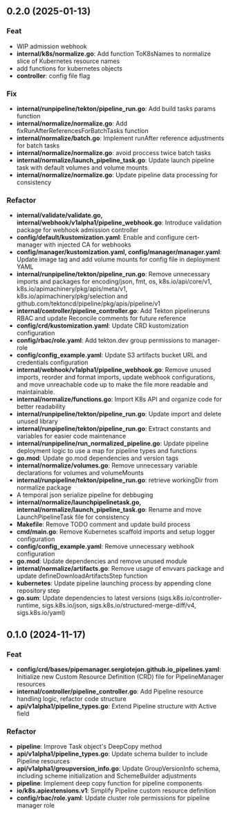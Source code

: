 ## 0.2.0 (2025-01-13)

### Feat

- WIP admission webhook
- **internal/k8s/normalize.go**: Add function ToK8sNames to normalize slice of Kubernetes resource names
- add functions for kubernetes objects
- **controller**: config file flag

### Fix

- **internal/runpipeline/tekton/pipeline_run.go**: Add build tasks params function
- **internal/normalize/normalize.go**: Add fixRunAfterReferencesForBatchTasks function
- **internal/normalize/batch.go**: Implement runAfter reference adjustments for batch tasks
- **internal/normalize/normalize.go**: avoid proccess twice batch tasks
- **internal/normalize/launch_pipeline_task.go**: Update launch pipeline task with default volumes and volume mounts
- **internal/normalize/normalize.go**: Update pipeline data processing for consistency

### Refactor

- **internal/validate/validate.go, internal/webhook/v1alpha1/pipeline_webhook.go**: Introduce validation package for webhook admission controller
- **config/default/kustomization.yaml**: Enable and configure cert-manager with injected CA for webhooks
- **config/manager/kustomization.yaml, config/manager/manager.yaml**: Update image tag and add volume mounts for config file in deployment YAML
- **internal/runpipeline/tekton/pipeline_run.go**: Remove unnecessary imports and packages for encoding/json, fmt, os, k8s.io/api/core/v1, k8s.io/apimachinery/pkg/apis/meta/v1, k8s.io/apimachinery/pkg/selection and github.com/tektoncd/pipeline/pkg/apis/pipeline/v1
- **internal/controller/pipeline_controller.go**: Add Tekton pipelineruns RBAC and update Reconcile comments for future reference
- **config/crd/kustomization.yaml**: Update CRD kustomization configuration
- **config/rbac/role.yaml**: Add tekton.dev group permissions to manager-role
- **config/config_example.yaml**: Update S3 artifacts bucket URL and credentials configuration
- **internal/webhook/v1alpha1/pipeline_webhook.go**: Remove unused imports, reorder and format imports, update webhook configurations, and move unreachable code up to make the file more readable and maintainable.
- **internal/normalize/functions.go**: Import K8s API and organize code for better readability
- **internal/runpipeline/tekton/pipeline_run.go**: Update import and delete unused library
- **internal/runpipeline/tekton/pipeline_run.go**: Extract constants and variables for easier code maintenance
- **internal/runpipeline/run_normalized_pipeline.go**: Update pipeline deployment logic to use a map for pipeline types and functions
- **go.mod**: Update go.mod dependencies and version tags
- **internal/normalize/volumes.go**: Remove unnecessary variable declarations for volumes and volumeMounts
- **internal/runpipeline/tekton/pipeline_run.go**: retrieve workingDir from normalize package
- A temporal json serialize pipeline for debbuging
- **internal/normalize/launchpipelinetask.go, internal/normalize/launch_pipeline_task.go**: Rename and move LaunchPipelineTask file for consistency
- **Makefile**: Remove TODO comment and update build process
- **cmd/main.go**: Remove Kubernetes scaffold imports and setup logger configuration
- **config/config_example.yaml**: Remove unnecessary webhook configuration
- **go.mod**: Update dependencies and remove unused module
- **internal/normalize/artifacts.go**: Remove usage of envvars package and update defineDownloadArtifactsStep function
- **kubernetes**: Update pipeline launching process by appending clone repository step
- **go.sum**: Update dependencies to latest versions (sigs.k8s.io/controller-runtime, sigs.k8s.io/json, sigs.k8s.io/structured-merge-diff/v4, sigs.k8s.io/yaml)

## 0.1.0 (2024-11-17)

### Feat

- **config/crd/bases/pipemanager.sergiotejon.github.io_pipelines.yaml**: Initialize new Custom Resource Definition (CRD) file for PipelineManager resources
- **internal/controller/pipeline_controller.go**: Add Pipeline resource handling logic, refactor code structure
- **api/v1alpha1/pipeline_types.go**: Extend Pipeline structure with Active field

### Refactor

- **pipeline**: Improve Task object's DeepCopy method
- **api/v1alpha1/pipeline_types.go**: Update schema builder to include Pipeline resources
- **api/v1alpha1/groupversion_info.go**: Update GroupVersionInfo schema, including scheme initialization and SchemeBuilder adjustments
- **pipeline**: Implement deep copy function for pipeline components
- **io/k8s.apiextensions.v1**: Simplify Pipeline custom resource definition
- **config/rbac/role.yaml**: Update cluster role permissions for pipeline manager role

